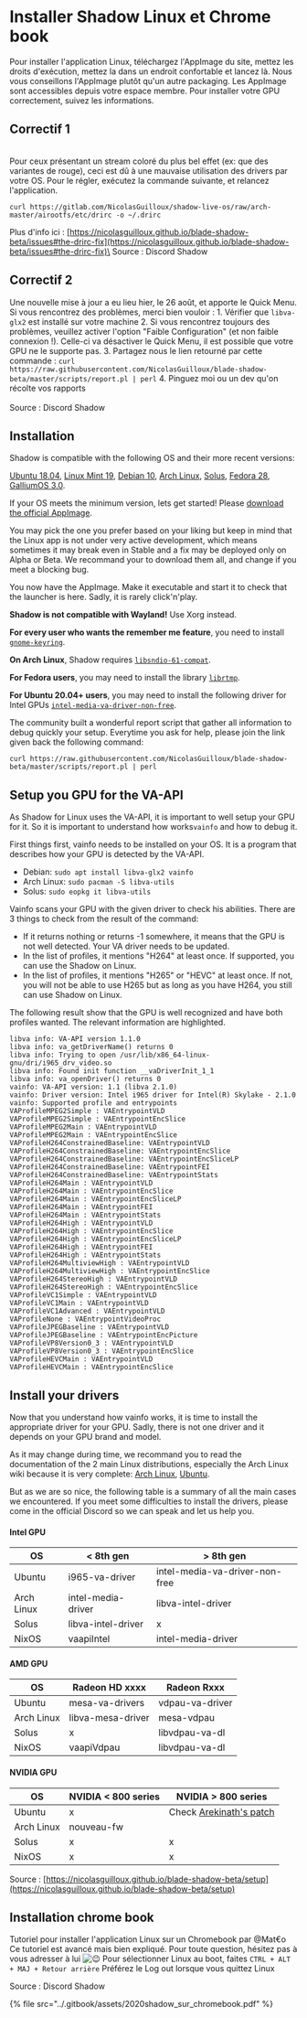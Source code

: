 # Installer Shadow Linux et Chrome book

Pour installer l'application Linux, téléchargez l'AppImage du site, mettez les droits d'exécution, mettez la dans un endroit confortable et lancez là. Nous vous conseillons l'AppImage plutôt qu'un autre packaging. Les AppImage sont accessibles depuis votre espace membre. Pour installer votre GPU correctement, suivez les informations.

## Correctif 1

\
Pour ceux présentant un stream coloré du plus bel effet (ex: que des variantes de rouge), ceci est dû à une mauvaise utilisation des drivers par votre OS. Pour le régler, exécutez la commande suivante, et relancez l'application.

```
curl https://gitlab.com/NicolasGuilloux/shadow-live-os/raw/arch-master/airootfs/etc/drirc -o ~/.drirc
```

&#x20;Plus d'info ici : [https://nicolasguilloux.github.io/blade-shadow-beta/issues#the-drirc-fix](https://nicolasguilloux.github.io/blade-shadow-beta/issues#the-drirc-fix)\
Source  : Discord Shadow

## Correctif 2

Une nouvelle mise à jour a eu lieu hier, le 26 août, et apporte le Quick Menu. Si vous rencontrez des problèmes, merci bien vouloir : 1. Vérifier que `libva-glx2` est installé sur votre machine 2. Si vous rencontrez toujours des problèmes, veuillez activer l'option "Faible Configuration" (et non faible connexion !). Celle-ci va désactiver le Quick Menu, il est possible que votre GPU ne le supporte pas. 3. Partagez nous le lien retourné par cette commande : `curl https://raw.githubusercontent.com/NicolasGuilloux/blade-shadow-beta/master/scripts/report.pl | perl` 4. Pinguez moi ou un dev qu'on récolte vos rapports\
\
Source  : Discord Shadow

## Installation

Shadow is compatible with the following OS and their more recent versions:

[Ubuntu 18.04](https://ubuntu.com/), [Linux Mint 19](https://www.linuxmint.com/), [Debian 10](https://www.debian.org/), [Arch Linux](https://www.archlinux.org/), [Solus](https://getsol.us/), [Fedora 28](https://getfedora.org/), [GalliumOS 3.0](https://galliumos.org/).

If your OS meets the minimum version, lets get started! Please [download the official AppImage](https://nicolasguilloux.github.io/blade-shadow-beta/index#appimage).

You may pick the one you prefer based on your liking but keep in mind that the Linux app is not under very active development, which means sometimes it may break even in Stable and a fix may be deployed only on Alpha or Beta. We recommand your to download them all, and change if you meet a blocking bug.

You now have the AppImage. Make it executable and start it to check that the launcher is here. Sadly, it is rarely click'n'play.

**Shadow is not compatible with Wayland!** Use Xorg instead.

**For every user who wants the remember me feature**, you need to install [`gnome-keyring`](https://wiki.archlinux.org/index.php/GNOME/Keyring).

**On Arch Linux**, Shadow requires [`libsndio-61-compat`](https://aur.archlinux.org/packages/libsndio-61-compat/).

**For Fedora users**, you may need to install the library [`librtmp`](https://pkgs.org/search/?q=librtmp).

**For Ubuntu 20.04+ users**, you may need to install the following driver for Intel GPUs [`intel-media-va-driver-non-free`](https://packages.ubuntu.com/search?keywords=intel-media-va-driver-non-free).

The community built a wonderful report script that gather all information to debug quickly your setup. Everytime you ask for help, please join the link given back the following command:

`curl https://raw.githubusercontent.com/NicolasGuilloux/blade-shadow-beta/master/scripts/report.pl | perl`

## Setup you GPU for the VA-API <a href="#setup-you-gpu-for-the-va-api" id="setup-you-gpu-for-the-va-api"></a>

As Shadow for Linux uses the VA-API, it is important to well setup your GPU for it. So it is important to understand how works`vainfo` and how to debug it.

First things first, vainfo needs to be installed on your OS. It is a program that describes how your GPU is detected by the VA-API.

* Debian: `sudo apt install libva-glx2 vainfo`
* Arch Linux: `sudo pacman -S libva-utils`
* Solus: `sudo eopkg it libva-utils`

Vainfo scans your GPU with the given driver to check his abilities. There are 3 things to check from the result of the command:

* If it returns nothing or returns -1 somewhere, it means that the GPU is not well detected. Your VA driver needs to be updated.
* In the list of profiles, it mentions "H264" at least once. If supported, you can use the Shadow on Linux.
* In the list of profiles, it mentions "H265" or "HEVC" at least once. If not, you will not be able to use H265 but as long as you have H264, you still can use Shadow on Linux.

The following result show that the GPU is well recognized and have both profiles wanted. The relevant information are highlighted.

`libva info: VA-API version 1.1.0`\
`libva info: va_getDriverName() returns 0`\
`libva info: Trying to open /usr/lib/x86_64-linux-gnu/dri/i965_drv_video.so`\
`libva info: Found init function __vaDriverInit_1_1`\
`libva info: va_openDriver() returns 0`\
`vainfo: VA-API version: 1.1 (libva 2.1.0)`\
`vainfo: Driver version: Intel i965 driver for Intel(R) Skylake - 2.1.0`\
`vainfo: Supported profile and entrypoints`\
&#x20;`VAProfileMPEG2Simple : VAEntrypointVLD`\
&#x20;`VAProfileMPEG2Simple : VAEntrypointEncSlice`\
&#x20;`VAProfileMPEG2Main : VAEntrypointVLD`\
&#x20;`VAProfileMPEG2Main : VAEntrypointEncSlice`\
&#x20;`VAProfileH264ConstrainedBaseline: VAEntrypointVLD`\
&#x20;`VAProfileH264ConstrainedBaseline: VAEntrypointEncSlice`\
&#x20;`VAProfileH264ConstrainedBaseline: VAEntrypointEncSliceLP`\
&#x20;`VAProfileH264ConstrainedBaseline: VAEntrypointFEI`\
&#x20;`VAProfileH264ConstrainedBaseline: VAEntrypointStats`\
&#x20;`VAProfileH264Main : VAEntrypointVLD`\
&#x20;`VAProfileH264Main : VAEntrypointEncSlice`\
&#x20;`VAProfileH264Main : VAEntrypointEncSliceLP`\
&#x20;`VAProfileH264Main : VAEntrypointFEI`\
&#x20;`VAProfileH264Main : VAEntrypointStats`\
&#x20;`VAProfileH264High : VAEntrypointVLD`\
&#x20;`VAProfileH264High : VAEntrypointEncSlice`\
&#x20;`VAProfileH264High : VAEntrypointEncSliceLP`\
&#x20;`VAProfileH264High : VAEntrypointFEI`\
&#x20;`VAProfileH264High : VAEntrypointStats`\
&#x20;`VAProfileH264MultiviewHigh : VAEntrypointVLD`\
&#x20;`VAProfileH264MultiviewHigh : VAEntrypointEncSlice`\
&#x20;`VAProfileH264StereoHigh : VAEntrypointVLD`\
&#x20;`VAProfileH264StereoHigh : VAEntrypointEncSlice`\
&#x20;`VAProfileVC1Simple : VAEntrypointVLD`\
&#x20;`VAProfileVC1Main : VAEntrypointVLD`\
&#x20;`VAProfileVC1Advanced : VAEntrypointVLD`\
&#x20;`VAProfileNone : VAEntrypointVideoProc`\
&#x20;`VAProfileJPEGBaseline : VAEntrypointVLD`\
&#x20;`VAProfileJPEGBaseline : VAEntrypointEncPicture`\
&#x20;`VAProfileVP8Version0_3 : VAEntrypointVLD`\
&#x20;`VAProfileVP8Version0_3 : VAEntrypointEncSlice`\
&#x20;`VAProfileHEVCMain : VAEntrypointVLD`\
&#x20;`VAProfileHEVCMain : VAEntrypointEncSlice`

## Install your drivers <a href="#install-your-drivers" id="install-your-drivers"></a>

Now that you understand how vainfo works, it is time to install the appropriate driver for your GPU. Sadly, there is not one driver and it depends on your GPU brand and model.

As it may change during time, we recommand you to read the documentation of the 2 main Linux distributions, especially the Arch Linux wiki because it is very complete: [Arch Linux](https://wiki.archlinux.org/index.php/Hardware\_video\_acceleration#Installation), [Ubuntu](https://doc.ubuntu-fr.org/vaapi).

But as we are so nice, the following table is a summary of all the main cases we encountered. If you meet some difficulties to install the drivers, please come in the official Discord so we can speak and let us help you.

#### Intel GPU

| OS         | < 8th gen          | > 8th gen                      |
| ---------- | ------------------ | ------------------------------ |
| Ubuntu     | i965-va-driver     | intel-media-va-driver-non-free |
| Arch Linux | intel-media-driver | libva-intel-driver             |
| Solus      | libva-intel-driver | x                              |
| NixOS      | vaapiIntel         | intel-media-driver             |

#### AMD GPU

| OS         | Radeon HD xxxx    | Radeon Rxxx     |
| ---------- | ----------------- | --------------- |
| Ubuntu     | mesa-va-drivers   | vdpau-va-driver |
| Arch Linux | libva-mesa-driver | mesa-vdpau      |
| Solus      | x                 | libvdpau-va-dl  |
| NixOS      | vaapiVdpau        | libvdpau-va-dl  |

#### NVIDIA GPU

| OS         | NVIDIA < 800 series | NVIDIA > 800 series                                                     |
| ---------- | ------------------- | ----------------------------------------------------------------------- |
| Ubuntu     | x                   | Check [Arekinath's patch](https://gitlab.com/aar642/libva-vdpau-driver) |
| Arch Linux | nouveau-fw          |                                                                         |
| Solus      | x                   | x                                                                       |
| NixOS      | x                   | x                                                                       |



Source : [https://nicolasguilloux.github.io/blade-shadow-beta/setup](https://nicolasguilloux.github.io/blade-shadow-beta/setup)



## Installation chrome book

Tutoriel pour installer l'application Linux sur un Chromebook par @Mat€o Ce tutoriel est avancé mais bien expliqué. Pour toute question, hésitez pas à vous adresser à lui ![:wink:](https://discord.com/assets/2e41bfdeba797283ee9da9bb439c3ece.svg) Pour sélectionner Linux au boot, faites `CTRL + ALT + MAJ + Retour arrière` Préférez le Log out lorsque vous quittez Linux

Source : Discord Shadow

{% file src="../.gitbook/assets/2020shadow_sur_chromebook.pdf" %}
